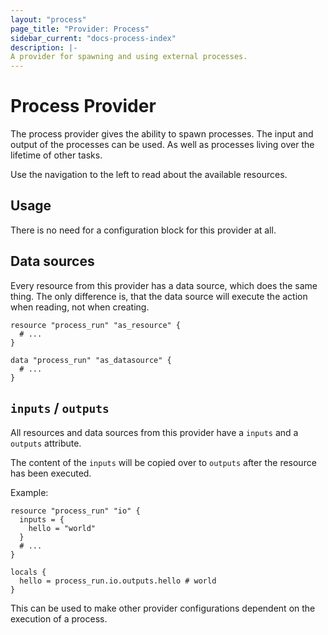 ```yaml
---
layout: "process"
page_title: "Provider: Process"
sidebar_current: "docs-process-index"
description: |-
A provider for spawning and using external processes.
---
```


# Process Provider

The process provider gives the ability to spawn processes. The input and output of the processes can be
used. As well as processes living over the lifetime of other tasks.

Use the navigation to the left to read about the available resources.

## Usage

There is no need for a configuration block for this provider at all.

## Data sources

Every resource from this provider has a data source, which does the same thing.
The only difference is, that the data source will execute the action when reading,
not when creating.

```hcl
resource "process_run" "as_resource" {
  # ...
}

data "process_run" "as_datasource" {
  # ...
}
```

## `inputs` / `outputs`

All resources and data sources from this provider have a `inputs` and a `outputs` attribute.

The content of the `inputs` will be copied over to `outputs` after the resource
has been executed.

Example:
```hcl
resource "process_run" "io" {
  inputs = {
    hello = "world"
  }
  # ...
}

locals {
  hello = process_run.io.outputs.hello # world
}
```

This can be used to make other provider configurations dependent on the execution of a process.
